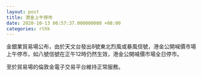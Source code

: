 ```yaml
---
layout: post
title: 港金上午停市
date: 2020-10-13 06:57:37.000000000 +08:00
categories: rthk
---
```


金銀業貿易場公布，由於天文台發出8號東北烈風或暴風信號，港金公開喊價市場上午停市，如八號信號在正午12時仍然生效，港金公開喊價市場全日停市。

至於貿易場的倫敦金電子交易平台維持正常服務。
